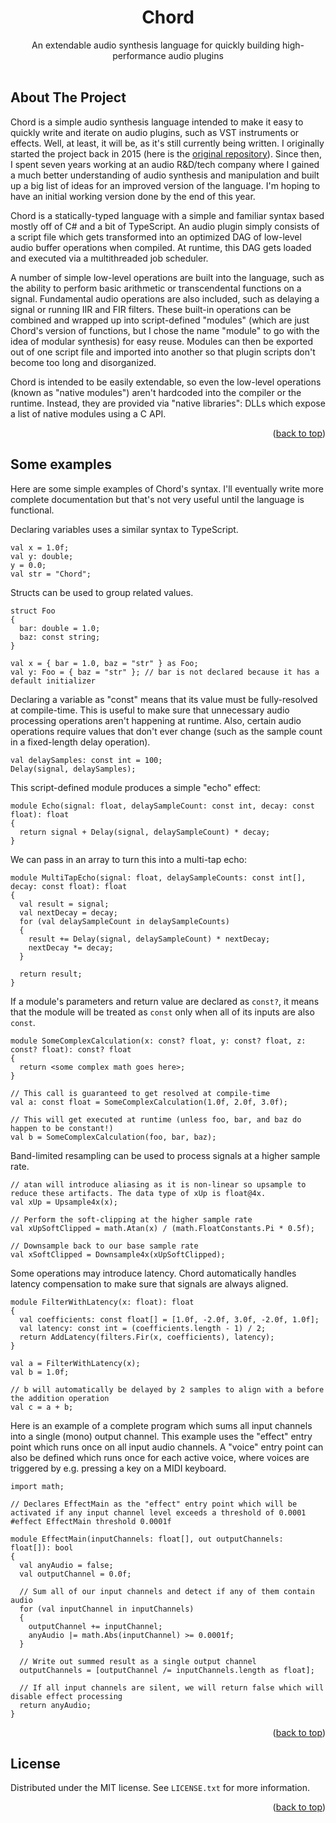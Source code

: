 <a id="readme-top"></a>

<div align="center">
  <!-- logo will go here
    <a href="https://github.com/Gumgo/Chord">
      <img src="images/logo.png" alt="Logo" width="80" height="80">
    </a>
  -->

  <!-- When we have a logo, change this to h3 -->
  <h1 align="center">Chord</h1>

  <p align="center">
    An extendable audio synthesis language for quickly building high-performance audio plugins
    <!-- Docs will go here
      <br />
      <a href="https://github.com/Gumgo/Chord/docs"><strong>Explore the docs »</strong></a>
    -->
    <br />
    <br />
    <!-- Enable these, eventually
      <a href="https://github.com/Gumgo/Chord/demo">View Demo</a>
      &middot;
      <a href="https://github.com/Gumgo/Chord/issues/new?labels=bug&template=bug-report---.md">Report Bug</a>
      &middot;
      <a href="https://github.com/Gumgo/Chord/issues/new?labels=enhancement&template=feature-request---.md">Request Feature</a>
    -->
  </p>
</div>

## About The Project

Chord is a simple audio synthesis language intended to make it easy to quickly write and iterate on audio plugins, such as VST instruments or effects. Well, at least, it will be, as it's still currently being written. I originally started the project back in 2015 (here is the [original repository](https://github.com/Gumgo/WaveLang)). Since then, I spent seven years working at an audio R&D/tech company where I gained a much better understanding of audio synthesis and manipulation and built up a big list of ideas for an improved version of the language. I'm hoping to have an initial working version done by the end of this year.

Chord is a statically-typed language with a simple and familiar syntax based mostly off of C# and a bit of TypeScript. An audio plugin simply consists of a script file which gets transformed into an optimized DAG of low-level audio buffer operations when compiled. At runtime, this DAG gets loaded and executed via a multithreaded job scheduler.

A number of simple low-level operations are built into the language, such as the ability to perform basic arithmetic or transcendental functions on a signal. Fundamental audio operations are also included, such as delaying a signal or running IIR and FIR filters. These built-in operations can be combined and wrapped up into script-defined "modules" (which are just Chord's version of functions, but I chose the name "module" to go with the idea of modular synthesis) for easy reuse. Modules can then be exported out of one script file and imported into another so that plugin scripts don't become too long and disorganized.

Chord is intended to be easily extendable, so even the low-level operations (known as "native modules") aren't hardcoded into the compiler or the runtime. Instead, they are provided via "native libraries": DLLs which expose a list of native modules using a C API.

<p align="right">(<a href="#readme-top">back to top</a>)</p>

## Some examples

Here are some simple examples of Chord's syntax. I'll eventually write more complete documentation but that's not very useful until the language is functional.

Declaring variables uses a similar syntax to TypeScript.

```
val x = 1.0f;
val y: double;
y = 0.0;
val str = "Chord";
```

Structs can be used to group related values.

```
struct Foo
{
  bar: double = 1.0;
  baz: const string;
}

val x = { bar = 1.0, baz = "str" } as Foo;
val y: Foo = { baz = "str" }; // bar is not declared because it has a default initializer

```

Declaring a variable as "const" means that its value must be fully-resolved at compile-time. This is useful to make sure that unnecessary audio processing operations aren't happening at runtime. Also, certain audio operations require values that don't ever change (such as the sample count in a fixed-length delay operation).

```
val delaySamples: const int = 100;
Delay(signal, delaySamples);
```

This script-defined module produces a simple "echo" effect:

```
module Echo(signal: float, delaySampleCount: const int, decay: const float): float
{
  return signal + Delay(signal, delaySampleCount) * decay;
}
```

We can pass in an array to turn this into a multi-tap echo:

```
module MultiTapEcho(signal: float, delaySampleCounts: const int[], decay: const float): float
{
  val result = signal;
  val nextDecay = decay;
  for (val delaySampleCount in delaySampleCounts)
  {
    result += Delay(signal, delaySampleCount) * nextDecay;
    nextDecay *= decay;
  }

  return result;
}
```

If a module's parameters and return value are declared as `const?`, it means that the module will be treated as `const` only when all of its inputs are also `const`.

```
module SomeComplexCalculation(x: const? float, y: const? float, z: const? float): const? float
{
  return <some complex math goes here>;
}

// This call is guaranteed to get resolved at compile-time
val a: const float = SomeComplexCalculation(1.0f, 2.0f, 3.0f);

// This will get executed at runtime (unless foo, bar, and baz do happen to be constant!)
val b = SomeComplexCalculation(foo, bar, baz);
```

Band-limited resampling can be used to process signals at a higher sample rate.

```
// atan will introduce aliasing as it is non-linear so upsample to reduce these artifacts. The data type of xUp is float@4x.
val xUp = Upsample4x(x);

// Perform the soft-clipping at the higher sample rate
val xUpSoftClipped = math.Atan(x) / (math.FloatConstants.Pi * 0.5f);

// Downsample back to our base sample rate
val xSoftClipped = Downsample4x(xUpSoftClipped);
```

Some operations may introduce latency. Chord automatically handles latency compensation to make sure that signals are always aligned.

```
module FilterWithLatency(x: float): float
{
  val coefficients: const float[] = [1.0f, -2.0f, 3.0f, -2.0f, 1.0f];
  val latency: const int = (coefficients.length - 1) / 2;
  return AddLatency(filters.Fir(x, coefficients), latency);
}

val a = FilterWithLatency(x);
val b = 1.0f;

// b will automatically be delayed by 2 samples to align with a before the addition operation
val c = a + b;
```

Here is an example of a complete program which sums all input channels into a single (mono) output channel. This example uses the "effect" entry point which runs once on all input audio channels. A "voice" entry point can also be defined which runs once for each active voice, where voices are triggered by e.g. pressing a key on a MIDI keyboard.

```
import math;

// Declares EffectMain as the "effect" entry point which will be activated if any input channel level exceeds a threshold of 0.0001
#effect EffectMain threshold 0.0001f

module EffectMain(inputChannels: float[], out outputChannels: float[]): bool
{
  val anyAudio = false;
  val outputChannel = 0.0f;

  // Sum all of our input channels and detect if any of them contain audio
  for (val inputChannel in inputChannels)
  {
    outputChannel += inputChannel;
    anyAudio |= math.Abs(inputChannel) >= 0.0001f;
  }

  // Write out summed result as a single output channel
  outputChannels = [outputChannel /= inputChannels.length as float];

  // If all input channels are silent, we will return false which will disable effect processing
  return anyAudio;
}
```

<p align="right">(<a href="#readme-top">back to top</a>)</p>

## License

Distributed under the MIT license. See `LICENSE.txt` for more information.

<p align="right">(<a href="#readme-top">back to top</a>)</p>
